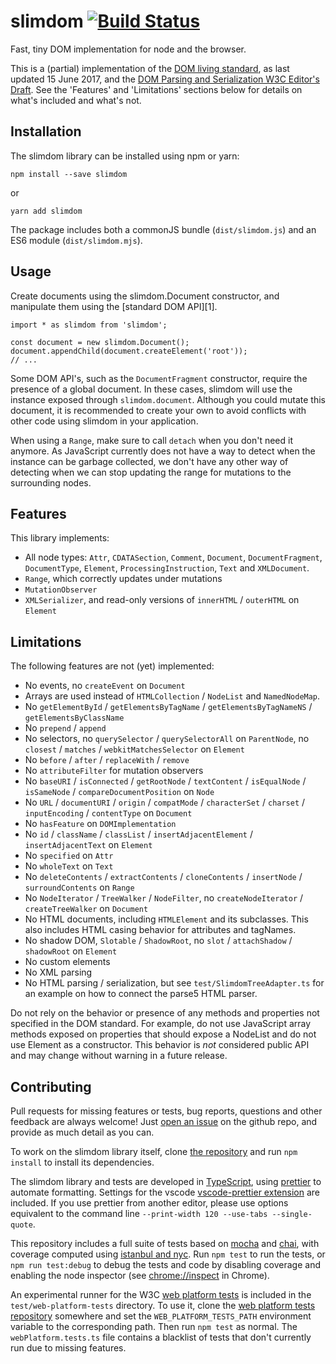 # slimdom [![Build Status](https://travis-ci.org/bwrrp/slimdom.js.png?branch=master)](https://travis-ci.org/bwrrp/slimdom.js)

Fast, tiny DOM implementation for node and the browser.

This is a (partial) implementation of the [DOM living standard][DOMSTANDARD], as last updated 15 June 2017, and the [DOM Parsing and Serialization W3C Editor's Draft][DOMPARSING]. See the 'Features' and 'Limitations' sections below for details on what's included and what's not.

[DOMSTANDARD]: https://dom.spec.whatwg.org/
[DOMPARSING]: https://w3c.github.io/DOM-Parsing/

## Installation

The slimdom library can be installed using npm or yarn:
```
npm install --save slimdom
```
or
```
yarn add slimdom
```

The package includes both a commonJS bundle (`dist/slimdom.js`) and an ES6 module (`dist/slimdom.mjs`).

## Usage

Create documents using the slimdom.Document constructor, and manipulate them using the [standard DOM API][1].

```
import * as slimdom from 'slimdom';

const document = new slimdom.Document();
document.appendChild(document.createElement('root'));
// ...
```

Some DOM API's, such as the `DocumentFragment` constructor, require the presence of a global document. In these cases, slimdom will use the instance exposed through `slimdom.document`. Although you could mutate this document, it is recommended to create your own to avoid conflicts with other code using slimdom in your application.

When using a `Range`, make sure to call `detach` when you don't need it anymore. As JavaScript currently does not have a way to detect when the instance can be garbage collected, we don't have any other way of detecting when we can stop updating the range for mutations to the surrounding nodes.

## Features

This library implements:

* All node types: `Attr`, `CDATASection`, `Comment`, `Document`, `DocumentFragment`, `DocumentType`, `Element`, `ProcessingInstruction`, `Text` and `XMLDocument`.
* `Range`, which correctly updates under mutations
* `MutationObserver`
* `XMLSerializer`, and read-only versions of `innerHTML` / `outerHTML` on `Element`

## Limitations

The following features are not (yet) implemented:

* No events, no `createEvent` on `Document`
* Arrays are used instead of `HTMLCollection` / `NodeList` and `NamedNodeMap`.
* No `getElementById` / `getElementsByTagName` / `getElementsByTagNameNS` / `getElementsByClassName`
* No `prepend` / `append`
* No selectors, no `querySelector` / `querySelectorAll` on `ParentNode`, no `closest` / `matches` / `webkitMatchesSelector` on `Element`
* No `before` / `after` / `replaceWith` / `remove`
* No `attributeFilter` for mutation observers
* No `baseURI` / `isConnected` / `getRootNode` / `textContent` / `isEqualNode` / `isSameNode` / `compareDocumentPosition` on `Node`
* No `URL` / `documentURI` / `origin` / `compatMode` / `characterSet` / `charset` / `inputEncoding` / `contentType` on `Document`
* No `hasFeature` on `DOMImplementation`
* No `id` / `className` / `classList` / `insertAdjacentElement` / `insertAdjacentText` on `Element`
* No `specified` on `Attr`
* No `wholeText` on `Text`
* No `deleteContents` / `extractContents` / `cloneContents` / `insertNode` / `surroundContents` on `Range`
* No `NodeIterator` / `TreeWalker` / `NodeFilter`, no `createNodeIterator` / `createTreeWalker` on `Document`
* No HTML documents, including `HTMLElement` and its subclasses. This also includes HTML casing behavior for attributes and tagNames.
* No shadow DOM, `Slotable` / `ShadowRoot`, no `slot` / `attachShadow` / `shadowRoot` on `Element`
* No custom elements
* No XML parsing
* No HTML parsing / serialization, but see `test/SlimdomTreeAdapter.ts` for an example on how to connect the parse5 HTML parser.

Do not rely on the behavior or presence of any methods and properties not specified in the DOM standard. For example, do not use JavaScript array methods exposed on properties that should expose a NodeList and do not use Element as a constructor. This behavior is *not* considered public API and may change without warning in a future release.

## Contributing

Pull requests for missing features or tests, bug reports, questions and other feedback are always welcome! Just [open an issue](https://github.com/bwrrp/slimdom.js/issues/new) on the github repo, and provide as much detail as you can.

To work on the slimdom library itself, clone [the repository](https://github.com/bwrrp/slimdom.js) and run `npm install` to install its dependencies.

The slimdom library and tests are developed in [TypeScript](https://www.typescriptlang.org/), using [prettier](https://github.com/prettier/prettier) to automate formatting. Settings for the vscode [vscode-prettier extension](https://marketplace.visualstudio.com/items?itemName=esbenp.prettier-vscode) are included. If you use prettier from another editor, please use options equivalent to the command line `--print-width 120 --use-tabs --single-quote`.

This repository includes a full suite of tests based on [mocha](http://mochajs.org/) and [chai](http://chaijs.com/), with coverage computed using [istanbul and nyc](https://istanbul.js.org/). Run `npm test` to run the tests, or `npm run test:debug` to debug the tests and code by disabling coverage and enabling the node inspector (see [chrome://inspect](chrome://inspect) in Chrome).

An experimental runner for the W3C [web platform tests](http://web-platform-tests.org/) is included in the `test/web-platform-tests` directory. To use it, clone the [web platform tests repository](https://github.com/w3c/web-platform-tests) somewhere and set the `WEB_PLATFORM_TESTS_PATH` environment variable to the corresponding path. Then run `npm test` as normal. The `webPlatform.tests.ts` file contains a blacklist of tests that don't currently run due to missing features.
